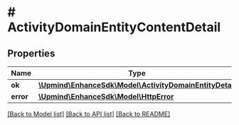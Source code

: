# # ActivityDomainEntityContentDetail

## Properties

Name | Type | Description | Notes
------------ | ------------- | ------------- | -------------
**ok** | [**\Upmind\EnhanceSdk\Model\ActivityDomainEntityDetail**](ActivityDomainEntityDetail.md) |  | [optional]
**error** | [**\Upmind\EnhanceSdk\Model\HttpError**](HttpError.md) |  | [optional]

[[Back to Model list]](../../README.md#models) [[Back to API list]](../../README.md#endpoints) [[Back to README]](../../README.md)
